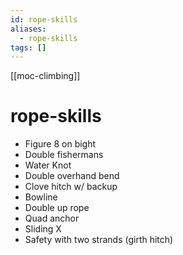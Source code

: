 ```yaml
---
id: rope-skills
aliases:
  - rope-skills
tags: []
---
```


[[moc-climbing]]

# rope-skills

- Figure 8 on bight
- Double fishermans
- Water Knot
- Double overhand bend
- Clove hitch w/ backup
- Bowline
- Double up rope
- Quad anchor
- Sliding X
- Safety with two strands (girth hitch)
